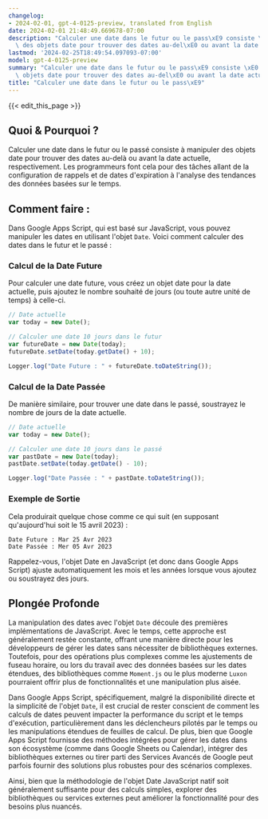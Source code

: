```yaml
---
changelog:
- 2024-02-01, gpt-4-0125-preview, translated from English
date: 2024-02-01 21:48:49.669678-07:00
description: "Calculer une date dans le futur ou le pass\xE9 consiste \xE0 manipuler\
  \ des objets date pour trouver des dates au-del\xE0 ou avant la date actuelle, respectivement.\u2026"
lastmod: '2024-02-25T18:49:54.097093-07:00'
model: gpt-4-0125-preview
summary: "Calculer une date dans le futur ou le pass\xE9 consiste \xE0 manipuler des\
  \ objets date pour trouver des dates au-del\xE0 ou avant la date actuelle, respectivement.\u2026"
title: "Calculer une date dans le futur ou le pass\xE9"
---
```


{{< edit_this_page >}}

## Quoi & Pourquoi ?

Calculer une date dans le futur ou le passé consiste à manipuler des objets date pour trouver des dates au-delà ou avant la date actuelle, respectivement. Les programmeurs font cela pour des tâches allant de la configuration de rappels et de dates d'expiration à l'analyse des tendances des données basées sur le temps.

## Comment faire :

Dans Google Apps Script, qui est basé sur JavaScript, vous pouvez manipuler les dates en utilisant l'objet `Date`. Voici comment calculer des dates dans le futur et le passé :

### Calcul de la Date Future

Pour calculer une date future, vous créez un objet date pour la date actuelle, puis ajoutez le nombre souhaité de jours (ou toute autre unité de temps) à celle-ci.

```javascript
// Date actuelle
var today = new Date();

// Calculer une date 10 jours dans le futur
var futureDate = new Date(today);
futureDate.setDate(today.getDate() + 10);

Logger.log("Date Future : " + futureDate.toDateString());
```

### Calcul de la Date Passée

De manière similaire, pour trouver une date dans le passé, soustrayez le nombre de jours de la date actuelle.

```javascript
// Date actuelle
var today = new Date();

// Calculer une date 10 jours dans le passé
var pastDate = new Date(today);
pastDate.setDate(today.getDate() - 10);

Logger.log("Date Passée : " + pastDate.toDateString());
```

### Exemple de Sortie

Cela produirait quelque chose comme ce qui suit (en supposant qu'aujourd'hui soit le 15 avril 2023) :

```
Date Future : Mar 25 Avr 2023
Date Passée : Mer 05 Avr 2023
```

Rappelez-vous, l'objet Date en JavaScript (et donc dans Google Apps Script) ajuste automatiquement les mois et les années lorsque vous ajoutez ou soustrayez des jours.

## Plongée Profonde

La manipulation des dates avec l'objet `Date` découle des premières implémentations de JavaScript. Avec le temps, cette approche est généralement restée constante, offrant une manière directe pour les développeurs de gérer les dates sans nécessiter de bibliothèques externes. Toutefois, pour des opérations plus complexes comme les ajustements de fuseau horaire, ou lors du travail avec des données basées sur les dates étendues, des bibliothèques comme `Moment.js` ou le plus moderne `Luxon` pourraient offrir plus de fonctionnalités et une manipulation plus aisée.

Dans Google Apps Script, spécifiquement, malgré la disponibilité directe et la simplicité de l'objet `Date`, il est crucial de rester conscient de comment les calculs de dates peuvent impacter la performance du script et le temps d'exécution, particulièrement dans les déclencheurs pilotés par le temps ou les manipulations étendues de feuilles de calcul. De plus, bien que Google Apps Script fournisse des méthodes intégrées pour gérer les dates dans son écosystème (comme dans Google Sheets ou Calendar), intégrer des bibliothèques externes ou tirer parti des Services Avancés de Google peut parfois fournir des solutions plus robustes pour des scénarios complexes.

Ainsi, bien que la méthodologie de l'objet Date JavaScript natif soit généralement suffisante pour des calculs simples, explorer des bibliothèques ou services externes peut améliorer la fonctionnalité pour des besoins plus nuancés.
